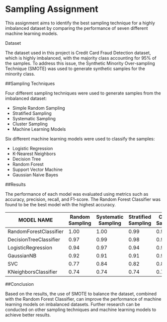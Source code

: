 # Sampling Assignment


This assignment aims to identify the best sampling technique for a highly imbalanced dataset by comparing the performance of seven different machine learning models.

Dataset

The dataset used in this project is Credit Card Fraud Detection dataset, which is highly imbalanced, with the majority class accounting for 95% of the samples. To address this issue, the Synthetic Minority Over-sampling Technique (SMOTE) was used to generate synthetic samples for the minority class.

##Sampling Techniques

Four different sampling techniques were used to generate samples from the imbalanced dataset:

- Simple Random Sampling
- Stratified Sampling
- Systematic Sampling
- Cluster Sampling
- Machine Learning Models

Six different machine learning models were used to classify the samples:

- Logistic Regression
- K-Nearest Neighbors
- Decision Tree
- Random Forest
- Support Vector Machine
- Gaussian Naive Bayes

##Results

The performance of each model was evaluated using metrics such as accuracy, precision, recall, and F1-score. The Random Forest Classifier was found to be the best model with the highest accuracy.


| MODEL NAME             | Random Sampling | Systematic Sampling | Stratified Sampling | Cluster Sampling |
|------------------------|-----------------|---------------------|---------------------|------------------|
| RandomForestClassifier | 1.00            | 1.00                | 0.99                | 0.98             |
| DecisionTreeClassifier | 0.97            | 0.99                | 0.98                | 0.97             |
| LogisticRegression     | 0.94            | 0.97                | 0.94                | 0.97             |
| GaussianNB             | 0.92            | 0.91                | 0.91                | 0.94             |
| SVC                    | 0.77            | 0.84                | 0.82                | 0.86             |
| KNeighborsClassifier   | 0.74            | 0.74                | 0.74                | 0.75             |


##Conclusion

Based on the results, the use of SMOTE to balance the dataset, combined with the Random Forest Classifier, can improve the performance of machine learning models on imbalanced datasets. Further research can be conducted on other sampling techniques and machine learning models to achieve better results.
